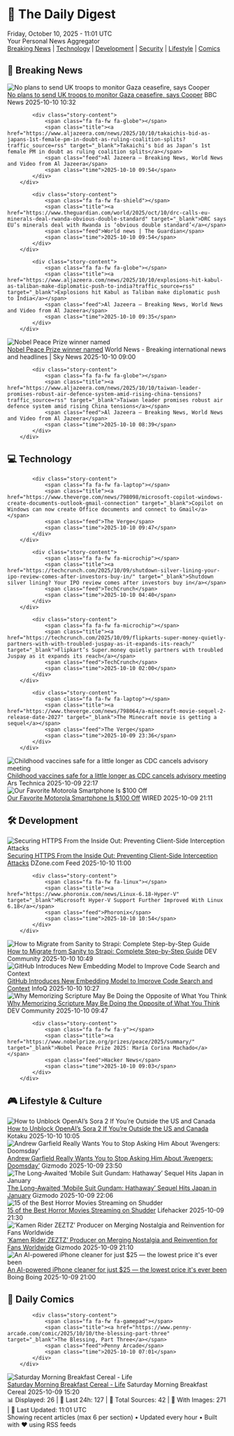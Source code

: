 <!-- Processing 54 RSS feeds at 2025-10-10 11:01:40 UTC -->
<!-- Processing: Penny Arcade -->
<!-- Processing: Dilbert -->
<!-- Processing: CNN Top Stories -->
<!-- Processing: CNN Breaking News -->
<!-- Processing: BBC Breaking News -->
<!-- Processing: Al Jazeera Breaking News -->
<!-- Processing: Associated Press Breaking -->
<!-- Processing: Guardian World News -->
<!-- Processing: Sky News World -->
<!-- Processing: TechCrunch -->
<!-- Processing: Ars Technica -->
<!-- Processing: Slashdot -->
<!-- Processing: Dev.to -->
<!-- Processing: Phoronix Linux News -->
<!-- Processing: It's FOSS -->
<!-- Processing: OMG! Ubuntu -->
<!-- Processing: DistroWatch -->
<!-- Processing: InfoQ -->
<!-- Processing: DZone -->
<!-- Processing: Martin Fowler -->
<!-- Processing: Coding Horror -->
<!-- Processing: Lifehacker -->
<!-- Processing: Kotaku -->
<!-- Processing: Krebs on Security -->
<!-- Processing: Schneier on Security -->
<!-- Generated 10 new posts out of 25 feeds processed -->
<div class="newspaper-header">
    <h1 class="newspaper-title">📰 The Daily Digest</h1>
    <div class="newspaper-date">Friday, October 10, 2025 - 11:01 UTC</div>
    <div class="newspaper-subtitle">Your Personal News Aggregator</div>
</div>

<div class="newspaper-nav">
    <a href="#breaking">Breaking News</a> |
    <a href="#tech">Technology</a> |
    <a href="#dev">Development</a> |
    <a href="#security">Security</a> |
    <a href="#lifestyle">Lifestyle</a> |
    <a href="#webcomics">Comics</a>
</div>

<div class="news-section breaking-news" id="breaking">
<h2 class="section-header">🚨 Breaking News</h2>
<div class="stories-container">
<div class="story">
            <img src="https://ichef.bbci.co.uk/ace/standard/240/cpsprodpb/7b9a/live/275b3230-a5bf-11f0-b741-177e3e2c2fc7.jpg" alt="No plans to send UK troops to monitor Gaza ceasefire, says Cooper" class="story-image" loading="lazy" onerror="this.style.display='none'">
            <div class="story-content">
                <span class="fa fa-fw fa-flag"></span>
                <span class="title"><a href="https://www.bbc.com/news/articles/cx2pek0lz6mo?at_medium=RSS&at_campaign=rss" target="_blank">No plans to send UK troops to monitor Gaza ceasefire, says Cooper</a></span>
                <span class="feed">BBC News</span>
                <span class="time">2025-10-10 10:32</span>
            </div>
        </div>
<div class="story">
            
            <div class="story-content">
                <span class="fa fa-fw fa-globe"></span>
                <span class="title"><a href="https://www.aljazeera.com/news/2025/10/10/takaichis-bid-as-japans-1st-female-pm-in-doubt-as-ruling-coalition-splits?traffic_source=rss" target="_blank">Takaichi’s bid as Japan’s 1st female PM in doubt as ruling coalition splits</a></span>
                <span class="feed">Al Jazeera – Breaking News, World News and Video from Al Jazeera</span>
                <span class="time">2025-10-10 09:54</span>
            </div>
        </div>
<div class="story">
            
            <div class="story-content">
                <span class="fa fa-fw fa-shield"></span>
                <span class="title"><a href="https://www.theguardian.com/world/2025/oct/10/drc-calls-eu-minerals-deal-rwanda-obvious-double-standard" target="_blank">DRC says EU’s minerals deal with Rwanda is ‘obvious double standard’</a></span>
                <span class="feed">World news | The Guardian</span>
                <span class="time">2025-10-10 09:54</span>
            </div>
        </div>
<div class="story">
            
            <div class="story-content">
                <span class="fa fa-fw fa-globe"></span>
                <span class="title"><a href="https://www.aljazeera.com/news/2025/10/10/explosions-hit-kabul-as-taliban-make-diplomatic-push-to-india?traffic_source=rss" target="_blank">Explosions hit Kabul as Taliban make diplomatic push to India</a></span>
                <span class="feed">Al Jazeera – Breaking News, World News and Video from Al Jazeera</span>
                <span class="time">2025-10-10 09:35</span>
            </div>
        </div>
<div class="story">
            <img src="https://e3.365dm.com/25/10/1920x1080/skynews-maria-corina-machado_7047548.jpg?20251010100739" alt="Nobel Peace Prize winner named" class="story-image" loading="lazy" onerror="this.style.display='none'">
            <div class="story-content">
                <span class="fa fa-fw fa-satellite"></span>
                <span class="title"><a href="https://news.sky.com/story/nobel-peace-prize-winner-named-as-donald-trump-misses-out-on-award-13447657" target="_blank">Nobel Peace Prize winner named</a></span>
                <span class="feed">World News - Breaking international news and headlines | Sky News</span>
                <span class="time">2025-10-10 09:00</span>
            </div>
        </div>
<div class="story">
            
            <div class="story-content">
                <span class="fa fa-fw fa-globe"></span>
                <span class="title"><a href="https://www.aljazeera.com/news/2025/10/10/taiwan-leader-promises-robust-air-defence-system-amid-rising-china-tensions?traffic_source=rss" target="_blank">Taiwan leader promises robust air defence system amid rising China tensions</a></span>
                <span class="feed">Al Jazeera – Breaking News, World News and Video from Al Jazeera</span>
                <span class="time">2025-10-10 08:39</span>
            </div>
        </div>
</div>
</div>
<div class="news-section tech-news" id="tech">
<h2 class="section-header">💻 Technology</h2>
<div class="stories-container">
<div class="story">
            
            <div class="story-content">
                <span class="fa fa-fw fa-laptop"></span>
                <span class="title"><a href="https://www.theverge.com/news/798098/microsoft-copilot-windows-create-documents-outlook-gmail-connection" target="_blank">Copilot on Windows can now create Office documents and connect to Gmail</a></span>
                <span class="feed">The Verge</span>
                <span class="time">2025-10-10 09:47</span>
            </div>
        </div>
<div class="story">
            
            <div class="story-content">
                <span class="fa fa-fw fa-microchip"></span>
                <span class="title"><a href="https://techcrunch.com/2025/10/09/shutdown-silver-lining-your-ipo-review-comes-after-investors-buy-in/" target="_blank">Shutdown silver lining? Your IPO review comes after investors buy in</a></span>
                <span class="feed">TechCrunch</span>
                <span class="time">2025-10-10 04:40</span>
            </div>
        </div>
<div class="story">
            
            <div class="story-content">
                <span class="fa fa-fw fa-microchip"></span>
                <span class="title"><a href="https://techcrunch.com/2025/10/09/flipkarts-super-money-quietly-partners-with-with-troubled-juspay-as-it-expands-its-reach/" target="_blank">Flipkart’s Super.money quietly partners with troubled Juspay as it expands its reach</a></span>
                <span class="feed">TechCrunch</span>
                <span class="time">2025-10-10 02:00</span>
            </div>
        </div>
<div class="story">
            
            <div class="story-content">
                <span class="fa fa-fw fa-laptop"></span>
                <span class="title"><a href="https://www.theverge.com/news/798064/a-minecraft-movie-sequel-2-release-date-2027" target="_blank">The Minecraft movie is getting a sequel</a></span>
                <span class="feed">The Verge</span>
                <span class="time">2025-10-09 23:36</span>
            </div>
        </div>
<div class="story">
            <img src="https://cdn.arstechnica.net/wp-content/uploads/2025/05/GettyImages-2216099156-500x500.jpg" alt="Childhood vaccines safe for a little longer as CDC cancels advisory meeting" class="story-image" loading="lazy" onerror="this.style.display='none'">
            <div class="story-content">
                <span class="fa fa-fw fa-cog"></span>
                <span class="title"><a href="https://arstechnica.com/health/2025/10/childhood-vaccines-safe-for-a-little-longer-as-cdc-cancels-advisory-meeting/" target="_blank">Childhood vaccines safe for a little longer as CDC cancels advisory meeting</a></span>
                <span class="feed">Ars Technica</span>
                <span class="time">2025-10-09 22:17</span>
            </div>
        </div>
<div class="story">
            <img src="https://media.wired.com/photos/68e809ee34a4e22944e3d3cc/master/pass/Save%20$100%20on%20our%20Favorite%20Motorola%20Smartphone.png" alt="Our Favorite Motorola Smartphone Is $100 Off" class="story-image" loading="lazy" onerror="this.style.display='none'">
            <div class="story-content">
                <span class="fa fa-fw fa-bolt"></span>
                <span class="title"><a href="https://www.wired.com/story/motorola-razr-deal-1025/" target="_blank">Our Favorite Motorola Smartphone Is $100 Off</a></span>
                <span class="feed">WIRED</span>
                <span class="time">2025-10-09 21:11</span>
            </div>
        </div>
</div>
</div>
<div class="news-section dev-news" id="dev">
<h2 class="section-header">🛠️ Development</h2>
<div class="stories-container">
<div class="story">
            <img src="https://dz2cdn1.dzone.com/thumbnail?fid=18687866&w=600" alt="Securing HTTPS From the Inside Out: Preventing Client-Side Interception Attacks" class="story-image" loading="lazy" onerror="this.style.display='none'">
            <div class="story-content">
                <span class="fa fa-fw fa-newspaper"></span>
                <span class="title"><a href="https://dzone.com/articles/securing-https-client-side-interception" target="_blank">Securing HTTPS From the Inside Out: Preventing Client-Side Interception Attacks</a></span>
                <span class="feed">DZone.com Feed</span>
                <span class="time">2025-10-10 11:00</span>
            </div>
        </div>
<div class="story">
            
            <div class="story-content">
                <span class="fa fa-fw fa-linux"></span>
                <span class="title"><a href="https://www.phoronix.com/news/Linux-6.18-Hyper-V" target="_blank">Microsoft Hyper-V Support Further Improved With Linux 6.18</a></span>
                <span class="feed">Phoronix</span>
                <span class="time">2025-10-10 10:54</span>
            </div>
        </div>
<div class="story">
            <img src="https://media2.dev.to/dynamic/image/width=800%2Cheight=%2Cfit=scale-down%2Cgravity=auto%2Cformat=auto/https%3A%2F%2Fdev-to-uploads.s3.amazonaws.com%2Fuploads%2Farticles%2Fyrkjyxgb1gbvxoomnvq2.png" alt="How to Migrate from Sanity to Strapi: Complete Step-by-Step Guide" class="story-image" loading="lazy" onerror="this.style.display='none'">
            <div class="story-content">
                <span class="fa fa-fw fa-code"></span>
                <span class="title"><a href="https://dev.to/strapi/how-to-migrate-from-sanity-to-strapi-complete-step-by-step-guide-16nm" target="_blank">How to Migrate from Sanity to Strapi: Complete Step-by-Step Guide</a></span>
                <span class="feed">DEV Community</span>
                <span class="time">2025-10-10 10:49</span>
            </div>
        </div>
<div class="story">
            <img src="https://res.infoq.com/news/2025/10/github-embedding-model/en/headerimage/generatedHeaderImage-1759941081682.jpg" alt="GitHub Introduces New Embedding Model to Improve Code Search and Context" class="story-image" loading="lazy" onerror="this.style.display='none'">
            <div class="story-content">
                <span class="fa fa-fw fa-info-circle"></span>
                <span class="title"><a href="https://www.infoq.com/news/2025/10/github-embedding-model/?utm_campaign=infoq_content&utm_source=infoq&utm_medium=feed&utm_term=global" target="_blank">GitHub Introduces New Embedding Model to Improve Code Search and Context</a></span>
                <span class="feed">InfoQ</span>
                <span class="time">2025-10-10 10:27</span>
            </div>
        </div>
<div class="story">
            <img src="https://media2.dev.to/dynamic/image/width=800%2Cheight=%2Cfit=scale-down%2Cgravity=auto%2Cformat=auto/https%3A%2F%2Fdev-to-uploads.s3.amazonaws.com%2Fuploads%2Farticles%2F78fk7wqhv34ezcahgf7u.jpg" alt="Why Memorizing Scripture May Be Doing the Opposite of What You Think" class="story-image" loading="lazy" onerror="this.style.display='none'">
            <div class="story-content">
                <span class="fa fa-fw fa-code"></span>
                <span class="title"><a href="https://dev.to/brain_athlete/why-memorizing-scripture-may-be-doing-the-opposite-of-what-you-think-ji7" target="_blank">Why Memorizing Scripture May Be Doing the Opposite of What You Think</a></span>
                <span class="feed">DEV Community</span>
                <span class="time">2025-10-10 09:47</span>
            </div>
        </div>
<div class="story">
            
            <div class="story-content">
                <span class="fa fa-fw fa-y"></span>
                <span class="title"><a href="https://www.nobelprize.org/prizes/peace/2025/summary/" target="_blank">Nobel Peace Prize 2025: María Corina Machado</a></span>
                <span class="feed">Hacker News</span>
                <span class="time">2025-10-10 09:03</span>
            </div>
        </div>
</div>
</div>
<div class="news-section lifestyle-news" id="lifestyle">
<h2 class="section-header">🎮 Lifestyle & Culture</h2>
<div class="stories-container">
<div class="story">
            <img src="https://kotaku.com/app/uploads/2025/10/sora-2-app-1280x853.jpg" alt="How to Unblock OpenAI’s Sora 2 If You’re Outside the US and Canada" class="story-image" loading="lazy" onerror="this.style.display='none'">
            <div class="story-content">
                <span class="fa fa-fw fa-gamepad"></span>
                <span class="title"><a href="https://kotaku.com/how-to-unblock-openais-sora-2-if-youre-outside-the-us-and-canada-2000633962" target="_blank">How to Unblock OpenAI’s Sora 2 If You’re Outside the US and Canada</a></span>
                <span class="feed">Kotaku</span>
                <span class="time">2025-10-10 10:05</span>
            </div>
        </div>
<div class="story">
            <img src="https://gizmodo.com/app/uploads/2025/10/Spider-Man-Andrew-Garfield-2-1280x853.jpg" alt="Andrew Garfield Really Wants You to Stop Asking Him About ‘Avengers: Doomsday’" class="story-image" loading="lazy" onerror="this.style.display='none'">
            <div class="story-content">
                <span class="fa fa-fw fa-computer"></span>
                <span class="title"><a href="https://gizmodo.com/andrew-garfield-really-wants-you-to-stop-asking-him-about-avengers-doomsday-2000670767" target="_blank">Andrew Garfield Really Wants You to Stop Asking Him About ‘Avengers: Doomsday’</a></span>
                <span class="feed">Gizmodo</span>
                <span class="time">2025-10-09 23:50</span>
            </div>
        </div>
<div class="story">
            <img src="https://gizmodo.com/app/uploads/2025/10/nycc-2025-mobile-suit-gundam-hathaway-circe-trailer-1280x853.jpg" alt="The Long-Awaited ‘Mobile Suit Gundam: Hathaway’ Sequel Hits Japan in January" class="story-image" loading="lazy" onerror="this.style.display='none'">
            <div class="story-content">
                <span class="fa fa-fw fa-computer"></span>
                <span class="title"><a href="https://gizmodo.com/gundam-hathaway-2-trailer-sorcery-of-nymph-circe-nycc-2025-2000670699" target="_blank">The Long-Awaited ‘Mobile Suit Gundam: Hathaway’ Sequel Hits Japan in January</a></span>
                <span class="feed">Gizmodo</span>
                <span class="time">2025-10-09 22:06</span>
            </div>
        </div>
<div class="story">
            <img src="https://lifehacker.com/imagery/articles/01K75AS8C8FHDEAVQPXYMYJ296/hero-image.png" alt="15 of the Best Horror Movies Streaming on Shudder" class="story-image" loading="lazy" onerror="this.style.display='none'">
            <div class="story-content">
                <span class="fa fa-fw fa-life-ring"></span>
                <span class="title"><a href="https://lifehacker.com/entertainment/best-horror-movies-on-shudder?utm_medium=RSS" target="_blank">15 of the Best Horror Movies Streaming on Shudder</a></span>
                <span class="feed">Lifehacker</span>
                <span class="time">2025-10-09 21:30</span>
            </div>
        </div>
<div class="story">
            <img src="https://gizmodo.com/app/uploads/2025/10/Kamen-rider-zeztz-4-io9-template-3-1280x853.jpg" alt="‘Kamen Rider ZEZTZ’ Producer on Merging Nostalgia and Reinvention for Fans Worldwide" class="story-image" loading="lazy" onerror="this.style.display='none'">
            <div class="story-content">
                <span class="fa fa-fw fa-computer"></span>
                <span class="title"><a href="https://gizmodo.com/kamen-rider-zeztz-toei-tokushoutsu-simulcast-interview-2000669289" target="_blank">‘Kamen Rider ZEZTZ’ Producer on Merging Nostalgia and Reinvention for Fans Worldwide</a></span>
                <span class="feed">Gizmodo</span>
                <span class="time">2025-10-09 21:10</span>
            </div>
        </div>
<div class="story">
            <img src="https://i0.wp.com/boingboing.net/wp-content/uploads/2025/10/Cleaner-Kit-for-iOS-Premium-Plan-1.jpg?fit=1300%2C867&amp;quality=60&amp;ssl=1" alt="An AI-powered iPhone cleaner for just $25 — the lowest price it&#x27;s ever been" class="story-image" loading="lazy" onerror="this.style.display='none'">
            <div class="story-content">
                <span class="fa fa-fw fa-arrow-right"></span>
                <span class="title"><a href="https://boingboing.net/2025/10/09/an-ai-powered-iphone-cleaner-for-just-25-the-lowest-price-its-ever-been.html" target="_blank">An AI-powered iPhone cleaner for just $25 — the lowest price it&#x27;s ever been</a></span>
                <span class="feed">Boing Boing</span>
                <span class="time">2025-10-09 21:00</span>
            </div>
        </div>
</div>
</div>
<div class="news-section webcomics-section" id="webcomics">
<h2 class="section-header">🎨 Daily Comics</h2>
<div class="stories-container">
<div class="story">
            
            <div class="story-content">
                <span class="fa fa-fw fa-gamepad"></span>
                <span class="title"><a href="https://www.penny-arcade.com/comic/2025/10/10/the-blessing-part-three" target="_blank">The Blessing, Part Three</a></span>
                <span class="feed">Penny Arcade</span>
                <span class="time">2025-10-10 07:01</span>
            </div>
        </div>
<div class="story">
            <img src="https://www.smbc-comics.com/comics/1759809286-20251009.png" alt="Saturday Morning Breakfast Cereal - Life" class="story-image" loading="lazy" onerror="this.style.display='none'">
            <div class="story-content">
                <span class="fa fa-fw fa-smile"></span>
                <span class="title"><a href="https://www.smbc-comics.com/comic/life-7" target="_blank">Saturday Morning Breakfast Cereal - Life</a></span>
                <span class="feed">Saturday Morning Breakfast Cereal</span>
                <span class="time">2025-10-09 15:20</span>
            </div>
        </div>
</div>
</div>

<div class="newspaper-footer">
    <div class="stats">
        📊 Displayed: 26 | 📅 Last 24h: 127 | 📡 Total Sources: 42 | 📸 With Images: 271 |
        🔄 Last Updated: 11:01 UTC
    </div>
    <div class="footer-note">
        Showing recent articles (max 6 per section) • Updated every hour • Built with ❤️ using RSS feeds
    </div>
</div>
